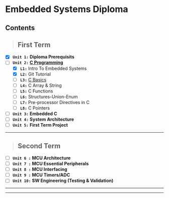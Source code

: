 # Embedded Systems Diploma

## Contents
> ## First Term

* [x] **`Unit 1:`** **Diploma Prerequisits**
* [ ] **`Unit 2:`** [**C Programming**](https://github.com/Lobna-ElFadali/Embedded-Systems_Diploma/tree/main/U2_C-Programming "https://github.com/Lobna-ElFadali/Embedded-Systems_Diploma/tree/main/U2_C-Programming")
    * [x] **`L1:`** Intro To Embedded Systems
    * [x] **`L2:`** Git Tutorial
    * [ ] **`L3:`** [C Basics](https://github.com/Lobna-ElFadali/Embedded-Systems_Diploma/tree/main/U2_C-Programming/L3_C-Basics "https://github.com/Lobna-ElFadali/Embedded-Systems_Diploma/tree/main/U2_C-Programming/L3_C-Basics")
    * [ ] **`L4:`** C Array & String
    * [ ] **`L5:`** C Functions
    * [ ] **`L6:`** Structures-Union-Enum
    * [ ] **`L7:`** Pre-processor Directives in C
    * [ ] **`L8:`** C Pointers
* [ ] **`Unit 3:`** **Embedded C**
* [ ] **`Unit 4:`** **System Architecture**
* [ ] **`Unit 5:`** **First Term Project**
---
> ## Second Term

* [ ] **`Unit 6 :`** **MCU Architecture**
* [ ] **`Unit 7 :`** **MCU Essential Peripherals**
* [ ] **`Unit 8 :`** **MCU Interfacing**
* [ ] **`Unit 9 :`** **MCU Timers/ADC**
* [ ] **`Unit 10:`** **SW Engineering (Testing & Validation)**
---
---


